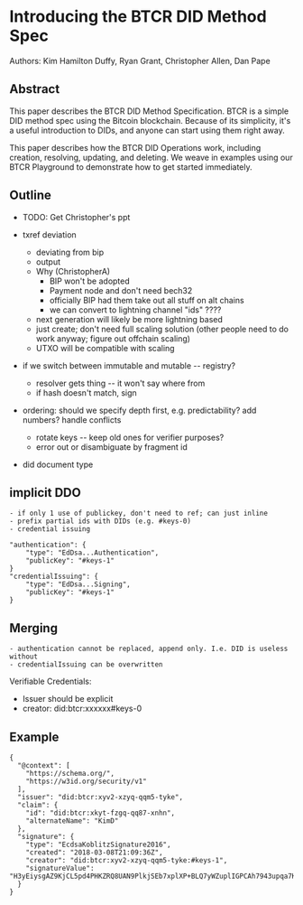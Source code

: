 # Introducing the BTCR DID Method Spec

Authors: Kim Hamilton Duffy, Ryan Grant, Christopher Allen, Dan Pape

## Abstract
This paper describes the BTCR DID Method Specification. BTCR is a simple DID method spec using the Bitcoin blockchain. Because of its simplicity, it's a useful introduction to DIDs, and anyone can start using them right away.

This paper describes how the BTCR DID Operations work, including creation, resolving, updating, and deleting. We weave in examples using our BTCR Playground to demonstrate how to get started immediately.


## Outline

- TODO: Get Christopher's ppt

- txref deviation
    - deviating from bip
    - output
    - Why (ChristopherA)
        - BIP won't be adopted
        - Payment node and don't need bech32
        - officially BIP had them take out all stuff on alt chains
        - we can convert to lightning channel "ids" ????
    - next generation will likely be more lightning based
    - just create; don't need full scaling solution (other people need to do work anyway; figure out offchain scaling)
    - UTXO will be compatible with scaling

- if we switch between immutable and mutable -- registry?
    - resolver gets thing -- it won't say where from
    - if hash doesn't match, sign

- ordering: should we specify depth first, e.g. predictability? add numbers? handle conflicts
    - rotate keys -- keep old ones for verifier purposes?
    - error out or disambiguate by fragment id
    
- did document type


implicit DDO
------------
    - if only 1 use of publickey, don't need to ref; can just inline
    - prefix partial ids with DIDs (e.g. #keys-0)
    - credential issuing

```
"authentication": {
    "type": "EdDsa...Authentication",
    "publicKey": "#keys-1"
}
"credentialIssuing": {
    "type": "EdDsa...Signing",
    "publicKey": "#keys-1"
}
```
Merging
-------
    - authentication cannot be replaced, append only. I.e. DID is useless without
    - credentialIssuing can be overwritten

Verifiable Credentials:
- Issuer should be explicit
- creator: did:btcr:xxxxxx#keys-0


Example
-------
```
{
  "@context": [
    "https://schema.org/",
    "https://w3id.org/security/v1"
  ],
  "issuer": "did:btcr:xyv2-xzyq-qqm5-tyke",
  "claim": {
    "id": "did:btcr:xkyt-fzgq-qq87-xnhn",
    "alternateName": "KimD"
  },
  "signature": {
    "type": "EcdsaKoblitzSignature2016",
    "created": "2018-03-08T21:09:36Z",
    "creator": "did:btcr:xyv2-xzyq-qqm5-tyke:#keys-1",
    "signatureValue": "H3yEiysgAZ9KjCL5pd4PHKZRQ8UAN9PlkjSEb7xplXP+BLQ7yWZuplIGPCAh7943upqa7KgXfUqBDxW4oyXcbAo="
  }
}
```
